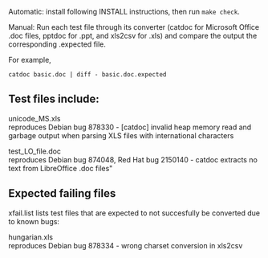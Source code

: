 Automatic: install following INSTALL instructions, then run `make check`.

Manual: Run each test file through its converter (catdoc for Microsoft Office
.doc files, pptdoc for .ppt, and xls2csv for .xls) and compare the output the
corresponding .expected file.

For example,

    catdoc basic.doc | diff - basic.doc.expected

## Test files include:
unicode_MS.xls  
reproduces Debian bug 878330 - [catdoc] invalid heap memory read and garbage output when parsing XLS files with international characters

test_LO_file.doc  
reproduces Debian bug 874048, Red Hat bug 2150140 - catdoc extracts no text from LibreOffice .doc files"

## Expected failing files
xfail.list lists test files that are expected to not succesfully be converted
due to known bugs:

hungarian.xls  
reproduces  Debian bug 878334 - wrong charset conversion in xls2csv
